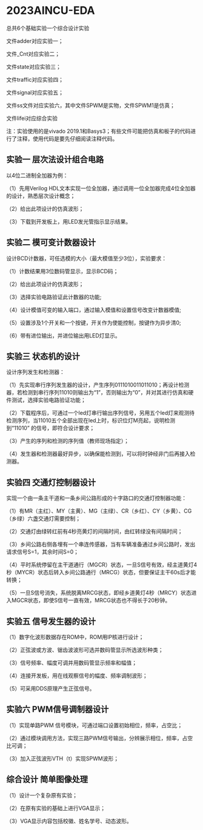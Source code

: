 # 2023AINCU-EDA
总共6个基础实验一个综合设计实验

文件adder对应实验一；

文件_Cnt对应实验二；

文件state对应实验三；

文件traffic对应实验四；

文件signal对应实验五；

文件ss文件对应实验六，其中文件SPWM是实物，文件SPWM1是仿真；

文件lifei对应综合实验

注：实验使用的是vivado 2019.1和Basys3；有些文件可能把仿真和板子的代码进行了注释，使用代码是要先仔细阅读注释代码。


## 实验一 层次法设计组合电路
以4位二进制全加器为例：

（1）先用Verilog HDL文本实现一位全加器，通过调用一位全加器完成4位全加器的设计，熟悉层次设计概念；

（2）给出此项设计的仿真波形；

（3）下载到开发板上，用LED发光管指示显示结果。


## 实验二  模可变计数器设计
设计BCD计数器，可任选模的大小（最大模值至少3位），实验要求：

（1）计数结果用3位数码管显示，显示BCD码；

（2）给出此项设计的仿真波形；

（3）选择实验电路验证此计数器的功能;

（4）设计模值可变的输入端口，通过输入模值和设置信号改变计数器模值;

（5）设置涉及1个开关和一个按键，开关作为使能控制，按键作为异步清0;

（6）带有进位输出，并进位输出用LED灯显示。

 ## 实验三 状态机的设计
设计序列发生和检测器：

（1）先实现串行序列发生器的设计，产生序列0111010011011010；再设计检测器，若检测到串行序列11010则输出为“1”，否则输出为“0”，并对其进行仿真和硬件测试，选择实验电路验证功能；

（2）下载程序后，可通过一个led灯串行输出序列信号，另用五个led灯来观测待检测序列，当11010五个全部出现在led上时，标识位灯M亮起，说明检测到“11010” 的信号，即符合设计要求；

（3）产生的序列和检测的序列值（教师现场指定）；

（4）发生器和检测器最好异步，以确保能检测到，可以将时钟经非门后再接入检测器。

## 实验四 交通灯控制器设计
实现一个由一条主干道和一条乡间公路形成的十字路口的交通灯控制器功能：

（1）有MR（主红）、MY（主黄）、MG（主绿）、CR（乡红）、CY（乡黄）、CG（乡绿）六盏交通灯需要控制；

（2）交通灯由绿转红前有4秒亮黄灯的间隔时间，由红转绿没有间隔时间；

（3）乡间公路右侧各埋有一个串连传感器，当有车辆准备通过乡间公路时，发出请求信号S=1，其余时间S=0；

（4）平时系统停留在主干道通行（MGCR）状态，一旦S信号有效，经主道黄灯4秒（MYCR）状态后转入乡间公路通行（MRCG）状态，但要保证主干60s后才能转换；

（5）一旦S信号消失，系统脱离MRCG状态，即经乡道黄灯4秒（MRCY）状态进入MGCR状态，即使S信号一直有效，MRCG状态也不得长于20秒钟。

## 实验五 信号发生器的设计
（1）数字化波形数据存在ROM中，ROM用IP核进行设计；

（2）正弦波或方波、锯齿波波形可选并数码管显示所选波形种类；

（3）信号频率、幅度可调并用数码管显示频率和幅值；

（4）连接开发板，用在线观察信号的幅度、频率调制波形；

（5）可采用DDS原理产生正弦信号。

## 实验六 PWM信号调制器设计
（1）实现单路PWM 信号模块，可通过端口设置初始相位，频率，占空比；

（2）通过模块调用方法，实现三路PWM信号输出，分辨展示相位，频率，占空比可调；

（3）加入正弦波形VTH（t）实现SPWM波形；

## 综合设计 简单图像处理
（1）设计一个复杂原有实验；

（2）在原有实验的基础上进行VGA显示；

（3）VGA显示内容包括校徽、姓名学号、动态波形。

